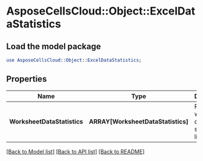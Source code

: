 # AsposeCellsCloud::Object::ExcelDataStatistics 

## Load the model package
```perl
use AsposeCellsCloud::Object::ExcelDataStatistics;
```

## Properties
Name | Type | Description | Notes
------------ | ------------- | ------------- | -------------
**WorksheetDataStatistics** | **ARRAY[WorksheetDataStatistics]** | Represents worksheet data statistics list. |  

[[Back to Model list]](../README.md#documentation-for-models) [[Back to API list]](../README.md#documentation-for-api-endpoints) [[Back to README]](../README.md)

